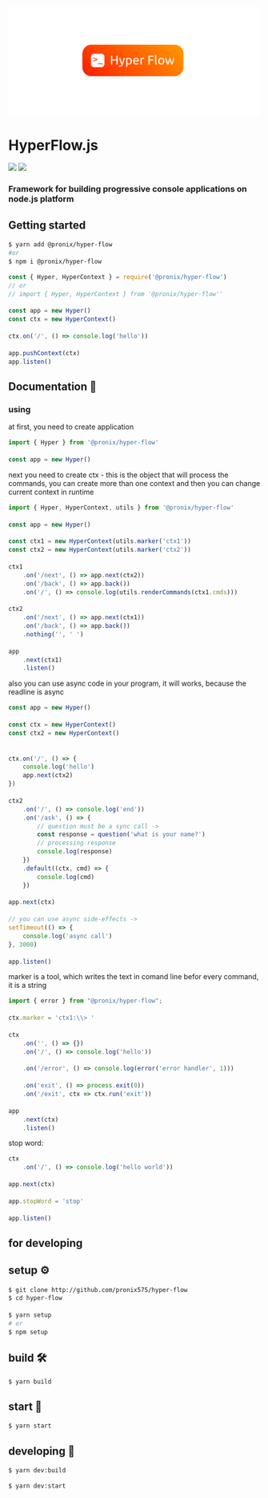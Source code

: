 ![](/screenshots/logo.png)

# HyperFlow.js
![](https://img.shields.io/github/package-json/v/pronix575/hyper-flow) ![](https://img.shields.io/npm/dt/@pronix/hyper-flow.svg)
### Framework for building progressive console applications on node.js platform

## Getting started
```bash
$ yarn add @pronix/hyper-flow
#or
$ npm i @pronix/hyper-flow
```
```javascript
const { Hyper, HyperContext } = require('@pronix/hyper-flow')
// or
// import { Hyper, HyperContext } from '@pronix/hyper-flow''

const app = new Hyper()
const ctx = new HyperContext()

ctx.on('/', () => console.log('hello'))

app.pushContext(ctx)
app.listen()
```

## Documentation 📄
### using
at first, you need to create application
```typescript
import { Hyper } from '@pronix/hyper-flow'

const app = new Hyper()
```
next you need to create ctx - this is the object that will process the commands, you can create more than one context and then you can change current context in runtime 
```typescript
import { Hyper, HyperContext, utils } from '@pronix/hyper-flow'

const app = new Hyper()

const ctx1 = new HyperContext(utils.marker('ctx1'))
const ctx2 = new HyperContext(utils.marker('ctx2'))

ctx1
    .on('/next', () => app.next(ctx2))
    .on('/back', () => app.back())
    .on('/', () => console.log(utils.renderCommands(ctx1.cmds)))

ctx2
    .on('/next', () => app.next(ctx1))
    .on('/back', () => app.back())
    .nothing('', ' ')

app
    .next(ctx1)
    .listen()
```
also you can use async code in your program, it will works, because the readline is async
```typescript
const app = new Hyper()

const ctx = new HyperContext()
const ctx2 = new HyperContext()


ctx.on('/', () => {
    console.log('hello')
    app.next(ctx2)
})

ctx2
    .on('/', () => console.log('end'))
    .on('/ask', () => {
        // question must be a sync call ->
        const response = question('what is your name?')
        // processing response
        console.log(response)
    })
    .default((ctx, cmd) => {
        console.log(cmd)
    })

app.next(ctx)

// you can use async side-effects ->
setTimeout(() => {
    console.log('async call')
}, 3000)

app.listen()
```
marker is a tool, which writes the text in comand line befor every command, it is a string
```typescript
import { error } from "@pronix/hyper-flow";

ctx.marker = 'ctx1:\\> '

ctx
    .on('', () => {})
    .on('/', () => console.log('hello'))
    
    .on('/error', () => console.log(error('error handler', 1)))
    
    .on('exit', () => process.exit(0))
    .on('/exit', ctx => ctx.run('exit'))

app
    .next(ctx)
    .listen()
```
stop word:
```typescript
ctx
    .on('/', () => console.log('hello world'))

app.next(ctx)

app.stopWord = 'stop'

app.listen()
```

## for developing
## setup ⚙️
```bash
$ git clone http://github.com/pronix575/hyper-flow
$ cd hyper-flow

$ yarn setup
# or
$ npm setup
```
## build 🛠
```bash
$ yarn build
```
## start 🚀
```bash
$ yarn start
```

## developing 🧱
```bash
$ yarn dev:build
```
```bash
$ yarn dev:start
```
